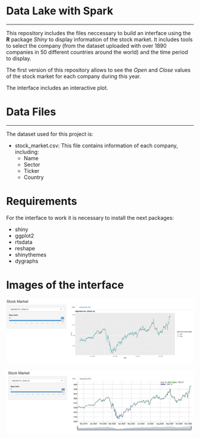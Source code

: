 # Data Lake with Spark
***
This repository includes the files neccessary to build an interface using the **R** package _Shiny_ to display information of the stock market. It includes tools to select the company (from the dataset uploaded with over 1890 companies in 50 different countries around the world) and the time period to display. 

The first version of this repository allows to see the _Open_ and _Close_ values of the stock market for each company during this year.

The interface includes an interactive plot.

# Data Files
***
The dataset used for this project is:
- stock_market.csv: This file contains information of each company, including:
    - Name
    - Sector
    - Ticker
    - Country
    
# Requirements
For the interface to work it is necessary to install the next packages:  
- shiny  
- ggplot2  
- rtsdata  
- reshape  
- shinythemes  
- dygraphs  

# Images of the interface

![alt text](https://raw.githubusercontent.com/Gares95/Stock-Market-Interface-R/master/Img/MainPage.PNG)

![alt text](https://raw.githubusercontent.com/Gares95/Stock-Market-Interface-R/master/Img/Interactive2.png)